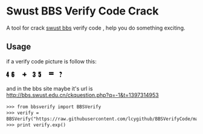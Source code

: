 Swust BBS Verify Code Crack
====================================
A tool for crack [swust bbs](http://bbs.swust.edu.cn/) verify code , help you do something exciting.

Usage
----------------------------------
if a verify code picture is follow this:

![vefify code](https://raw.githubusercontent.com/lcygithub/BBSVerifyCode/master/pics/46+35.png "vefify code")

and in the bbs site maybe it's url is http://bbs.swust.edu.cn/ckquestion.php?q=-1&t=1397314953

    >>> from bbsverify import BBSVerify
    >>> verify = BBSVerify("https://raw.githubusercontent.com/lcygithub/BBSVerifyCode/master/pics/46+35.png")
    >>> print verify.exp()
    

